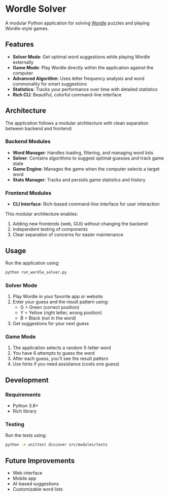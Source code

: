 # Wordle Solver

A modular Python application for solving [Wordle](https://www.nytimes.com/games/wordle/index.html) puzzles and playing Wordle-style games.

## Features

- **Solver Mode**: Get optimal word suggestions while playing Wordle externally
- **Game Mode**: Play Wordle directly within the application against the computer
- **Advanced Algorithm**: Uses letter frequency analysis and word commonality for smart suggestions
- **Statistics**: Tracks your performance over time with detailed statistics
- **Rich CLI**: Beautiful, colorful command-line interface

## Architecture

The application follows a modular architecture with clean separation between backend and frontend:

### Backend Modules

- **Word Manager**: Handles loading, filtering, and managing word lists
- **Solver**: Contains algorithms to suggest optimal guesses and track game state
- **Game Engine**: Manages the game when the computer selects a target word
- **Stats Manager**: Tracks and persists game statistics and history

### Frontend Modules

- **CLI Interface**: Rich-based command-line interface for user interaction

This modular architecture enables:
1. Adding new frontends (web, GUI) without changing the backend
2. Independent testing of components
3. Clear separation of concerns for easier maintenance

## Usage

Run the application using:

```bash
python run_wordle_solver.py
```

### Solver Mode

1. Play Wordle in your favorite app or website
2. Enter your guess and the result pattern using:
   - G = Green (correct position)
   - Y = Yellow (right letter, wrong position)
   - B = Black (not in the word)
3. Get suggestions for your next guess

### Game Mode

1. The application selects a random 5-letter word
2. You have 6 attempts to guess the word
3. After each guess, you'll see the result pattern
4. Use hints if you need assistance (costs one guess)

## Development

### Requirements

- Python 3.8+
- Rich library

### Testing

Run the tests using:

```bash
python -m unittest discover src/modules/tests
```

## Future Improvements

- Web interface
- Mobile app
- AI-based suggestions
- Customizable word lists

